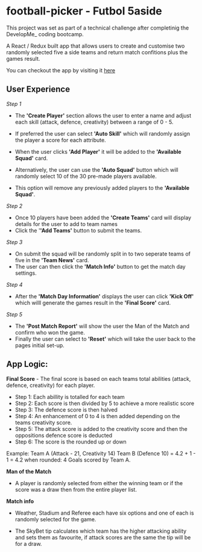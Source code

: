 # football-picker - Futbol 5aside

This project was set as part of a technical challenge after completinig the DevelopMe_ coding bootcamp.

A React / Redux built app that allows users to create and customise two randomly selected five a side teams and return match confitions plus the games result.

You can checkout the app by visiting it [here](https://bpdm88.github.io/football-picker/)

## User Experience

*Step 1*

- The **'Create Player'** section allows the user to enter a name and adjust each skill (attack, defence, creativity) between a range of 0 - 5. 
- If preferred the user can select **'Auto Skill'** which will randomly assign the player a score for each attribute.
- When the user clicks **'Add Player'** it will be added to the **'Available Squad'** card.

- Alternatively, the user can use the **'Auto Squad'** button which will randomly select 10 of the 30 pre-made players available. 
- This option will remove any previously added players to the **'Available Squad'**.

*Step 2*

- Once 10 players have been added the **'Create Teams'** card will display details for the user to add to team names 
- Click the '**'Add Teams'** button to submit the teams.

*Step 3*

- On submit the squad will be randomly split in to two seperate teams of five in the **'Team News'** card. 
- The user can then click the **'Match Info'** button to get the match day settings.

*Step 4* 

- After the **'Match Day Information'** displays the user can click **'Kick Off'** which willl generate the games result in the **'Final Score'** card.

*Step 5*

- The **'Post Match Report'** will show the user the Man of the Match and confirm who won the game.
- Finally the user can select to **'Reset'** which will take the user back to the pages initial set-up.

## App Logic:

**Final Score** - The final score is based on each teams total abilities (attack, defence, creativity) for each player. 

- Step 1: Each abillity is totalled for each team
- Step 2: Each score is then divided by 5 to achieve a more realistic score
- Step 3: The defence score is then halved
- Step 4: An enhancement of 0 to 4 is then added depending on the teams creativity score.
- Step 5: The attack score is added to the creativity score and then the oppositions defence score is deducted
- Step 6: The score is the rounded up or down

Example: Team A (Attack - 21, Creativity 14) Team B (Defence 10) = 4.2 + 1 - 1 = 4.2 when rounded: 4 Goals scored by Team A.

**Man of the Match** 

- A player is randomly selected from either the winning team or if the score was a draw then from the entire player list.

**Match info** 

- Weather, Stadium and Referee each have six options and one of each is randomly selected for the game. 

- The SkyBet tip calculates which team has the higher attacking ability and sets them as favourite, if attack scores are the same the tip will be for a draw. 
